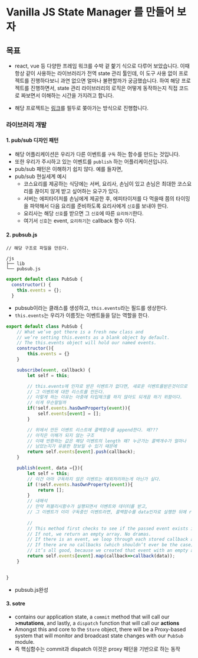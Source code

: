 # Vanilla JS State Manager 를 만들어 보자

## 목표

- react, vue 등 다양한 프레임 워크를 수박 겉 핥기 식으로 다루어 보았습니다. 이때 항상 같이 사용하는 라이브러리가 전역 state 관리 툴인데, 이 도구 사용 없이 프로젝트를 진행하다보니 과연 없으면 얼마나 불편할까가 궁금했습니다. 하여 해당 프로젝트를 진행하면서, state 관리 라이브러리의 로직은 어떻게 동작하는지 직접 코드로 짜보면서 이해하는 시간을 가지려고 합니다.

- 해당 프로젝트는 [링크](https://css-tricks.com/build-a-state-management-system-with-vanilla-javascript)를 필두로 쫒아가는 방식으로 진행합니다.

### 라이브러리 개발

#### 1. pub/sub 디자인 패턴

- 해당 어플리케이션은 우리가 다른 이벤트를 `구독` 하는 함수를 만드는 것입니다. 
- 또한 우리가 주시하고 있는 이벤트를 `publish` 하는 어플리케이션입니다.
- pub/sub 패턴은 이해하기 쉽지 않다.  예를 들자면,
- pub/sub 현실세계 예시
  - 코스요리를 제공하는 식당에는 서버, 요리사, 손님이 있고 손님은 최대한 코스요리를 끊이지 않게 받고 싶어하는 요구가 있다.
  - 서버는 에피타이저를 손님에게 제공한 후, 에피타이저를 다 먹을때 쯤의 타이밍을 파악해서 다음 요리를 준비하도록 요리사에게 `신호`를 보내야 한다. 
  - 요리사는 해당 `신호`를 받으면 그 `신호`에 따른 `요리하기`한다.
  - 여기서 `신호`는 event, `요리하기`는 callback 함수 이다.

#### 2. pubsub.js

```
// 해당 구조로 파일을 만든다.

/js
├── lib
└── pubsub.js
```

```javascript
export default class PubSub {
  constructor() {
    this.events = {};
  }
```

- pubsub이라는 클래스를 생성하고, `this.events`라는 필드를 생상한다.
- `this.events`는 우리가 이름짓는 이벤트들을 담는 역할을 한다.

```javascript
export default class PubSub {
    // What we’ve got there is a fresh new class and 
    // we’re setting this.events as a blank object by default. 
    // The this.events object will hold our named events.
    constructor(){
        this.events = {}
    }

    subscribe(event, callback) {
        let self = this;

        // this.events에 인자로 받은 이벤트가 없다면, 새로운 이벤트를받은것이므로
        // 그 이벤트에 대한 리스트를 만든다.
        // 이렇게 하는 이유는 아중에 타입체크를 하지 않아도 되게끔 하기 위함이다.
        // 이게 무슨말일까
        if(!self.events.hasOwnProperty(event)){
            self.events[event] = [];
        }

        // 위에서 만든 이벤트 리스트에 콜백함수를 append한다. 왜???
        // 아직은 이해가 되지 않는 구조
        // 이때 반환하는 값은 해당 이벤트의 length 왜? 누군가는 콜백개수가 얼마나
        // 남았는지가 유용한 정보일 수 있기 때문에
        return self.events[event].push(callback);
    }

    publish(event, data ={}){
        let self = this;
        // 이건 아마 구독하지 않은 이벤트는 예외처리하는게 아닌가 싶다.
        if (!self.events.hasOwnProperty(event)){
            return [];
        }
        // 내해석
        // 만약 퍼블리시함수가 실행되면서 이벤트와 데이터를 받고,
        // 그 이벤트가 이미 구독중인 이벤트라면, 콜백함수를 data인자로 실행한 뒤에 return된 값을 해당 리스트에 재할당한다.
        
        //
        // This method first checks to see if the passed event exists in our collection. 
        // If not, we return an empty array. No dramas. 
        // If there is an event, we loop through each stored callback and pass the data into it. 
        // If there are no callbacks (which shouldn’t ever be the case), 
        // it’s all good, because we created that event with an empty array in the subscribe method.
        return self.events[event].map(callback=>callback(data));
    }

    
}
```

- pubsub.js완성

#### 3. sotre

-  contains our application state, a `commit` method that will call our **>mutations**, and lastly, a `dispatch` function that will call our **actions**
-  Amongst this and core to the `Store` object, there will be a Proxy-based system that will monitor and broadcast state changes with our `PubSub` module.
- 즉 핵심함수는 commit과 dispatch 이것은 proxy 패던을 기반으로 하는 동작

